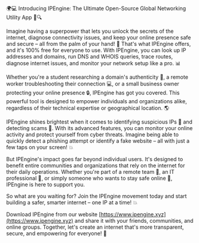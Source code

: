 🌍💻 Introducing IPEngine: The Ultimate Open-Source Global Networking Utility App 📡🔍

Imagine having a superpower that lets you unlock the secrets of the internet, diagnose connectivity issues, and keep your online presence safe and secure – all from the palm of your hand! 🚀 That's what IPEngine offers, and it's 100% free for everyone to use. With IPEngine, you can look up IP addresses and domains, run DNS and WHOIS queries, trace routes, diagnose internet issues, and monitor your network setup like a pro. 📊

Whether you're a student researching a domain's authenticity 🤔, a remote worker troubleshooting their connection 💻, or a small business owner protecting your online presence 🔒, IPEngine has got you covered. This powerful tool is designed to empower individuals and organizations alike, regardless of their technical expertise or geographical location. 🌎

IPEngine shines brightest when it comes to identifying suspicious IPs 👀 and detecting scams 🚨. With its advanced features, you can monitor your online activity and protect yourself from cyber threats. Imagine being able to quickly detect a phishing attempt or identify a fake website – all with just a few taps on your screen! 💥

But IPEngine's impact goes far beyond individual users. It's designed to benefit entire communities and organizations that rely on the internet for their daily operations. Whether you're part of a remote team 🌈, an IT professional 🔧, or simply someone who wants to stay safe online 👀, IPEngine is here to support you.

So what are you waiting for? Join the IPEngine movement today and start building a safer, smarter internet – one IP at a time! 💥

Download IPEngine from our website [https://www.ipengine.xyz](https://www.ipengine.xyz) and share it with your friends, communities, and online groups. Together, let's create an internet that's more transparent, secure, and empowering for everyone! 🌟